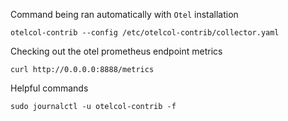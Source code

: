 
Command being ran automatically with `Otel` installation
```
otelcol-contrib --config /etc/otelcol-contrib/collector.yaml
```

Checking out the otel prometheus endpoint metrics
```
curl http://0.0.0.0:8888/metrics
```

Helpful commands
```
sudo journalctl -u otelcol-contrib -f
```